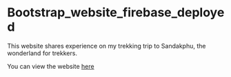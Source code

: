 # Bootstrap_website_firebase_deployed

This website shares experience on my trekking trip to Sandakphu, the wonderland for trekkers.

You can view the website [here](https://zer-0-ne-sandakphu-trip.firebaseapp.com/)
